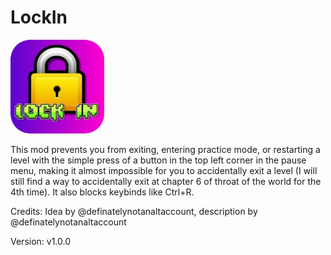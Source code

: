 # LockIn

<img src="logo.png" width="150" alt="the mod's logo" />

This mod prevents you from exiting, entering practice mode, or restarting a level with the simple press of a button in the top left corner in the pause menu, making it almost impossible for you to accidentally exit a level (I will still find a way to accidentally exit at chapter 6 of throat of the world for the 4th time). It also blocks keybinds like Ctrl+R.

Credits: Idea by @definatelynotanaltaccount, description by @definatelynotanaltaccount

Version: v1.0.0
